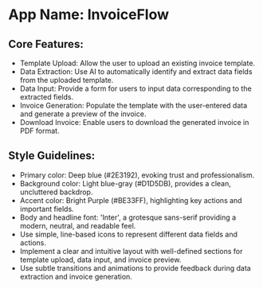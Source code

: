 # **App Name**: InvoiceFlow

## Core Features:

- Template Upload: Allow the user to upload an existing invoice template.
- Data Extraction: Use AI to automatically identify and extract data fields from the uploaded template.
- Data Input: Provide a form for users to input data corresponding to the extracted fields.
- Invoice Generation: Populate the template with the user-entered data and generate a preview of the invoice.
- Download Invoice: Enable users to download the generated invoice in PDF format.

## Style Guidelines:

- Primary color: Deep blue (#2E3192), evoking trust and professionalism.
- Background color: Light blue-gray (#D1D5DB), provides a clean, uncluttered backdrop.
- Accent color: Bright Purple (#BE33FF), highlighting key actions and important fields.
- Body and headline font: 'Inter', a grotesque sans-serif providing a modern, neutral, and readable feel.
- Use simple, line-based icons to represent different data fields and actions.
- Implement a clear and intuitive layout with well-defined sections for template upload, data input, and invoice preview.
- Use subtle transitions and animations to provide feedback during data extraction and invoice generation.